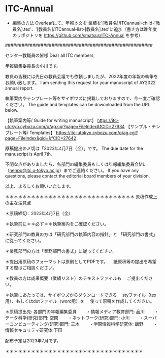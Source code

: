 # ITC-Annual

- 編集の方法
Overleafにて、年報本文を 業績を'[教員名]/ITCannual-child-[教員名].tex'、'[教員名]/ITCannual-list-[教員名].tex'に追加（書き方は昨年度のリポジトリを https://github.com/smatsus/ITC-Annual を参考）

######################################################

 センター教職員の皆様
Dear all ITC members,

年報編集委員長の小川です。

教員の皆様には先日の教員会議でも依頼しましたが、2022年度の年報の執筆をお願い致します。
I am sending this request for your manuscript of AY2022 annual report.

執筆案内やテンプレート等をサイボウズに掲載しておりますので、今一度ご確認ください。
The guide and templates can be dowonloaded from the URL below.

【執筆案内等/ Guide for writing manuscript】
https://itc-utokyo.cybozu.com/o/ag.cgi?page=FileIndex&fCID=27634
【サンプル・テンプレート等/ Templates】
https://itc-utokyo.cybozu.com/o/ag.cgi?page=FileIndex&gid=&fCID=27642

原稿提出の〆切は「2023年4月7日（金）」です。
The due date for the manuscript is April 7th.

不明な点がありましたら、各部門の編集委員もしくは年報編集委員会ML
（nenpo@itc.u-tokyo.ac.jp）までご連絡ください。
 If you have any questions, please contact the editorial board members of your division.

以上、よろしくお願いいたします。

＊＊＊＊＊＊＊＊＊＊＊＊＊＊＊＊＊＊＊＊＊＊＊＊＊＊＊＊＊＊
原稿作成上の主な注意点

＊原稿締切：2023年4月7日（金）

＊執筆前に＊＊必ず＊＊執筆案内をご確認ください。

＊研究部門の教員の方は「研究部門の執筆内容の指針」と
「研究部門の書式」に従ってください。

＊業務部門の方は「業務部門の書式」に従ってください。

＊提出用原稿のフォーマットは原則としてPDFです。
　紙原稿等の提出を希望する際はご相談ください。

＊教員の方は成果概要（業績リスト）のテキストファイルも
　ご提出ください。

＊執筆にあたっては、サイボウズからダウンロードできる
　styファイル（tex用）、もしくはdotファイル（word用）を
　使って原稿を作成してください。

＊原稿提出先: 各部門の年報編集委員
　　・情報メディア教育部門: 品川
　　・データ科学(研究)部門: 空閑
　　・ネットワーク(研究)部門: 小川
　　・スーパーコンピューティング(研究)部門: 三木
　　・学際情報科学研究体: 飯野
　　・情報セキュリティ研究体:下田

配布予定は2023年7月です。

＊＊＊＊＊＊＊＊＊＊＊＊＊＊＊＊＊＊＊＊＊＊＊＊＊＊＊＊＊＊＊＊